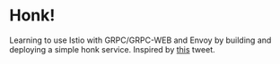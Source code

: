 # Honk!

Learning to use Istio with GRPC/GRPC-WEB and Envoy by building and deploying a simple honk service.
Inspired by [this](https://twitter.com/veekorbes/status/1400139022580826117?s=20&t=TAXWGKzDx0EMKn_BwYNzDw) tweet.